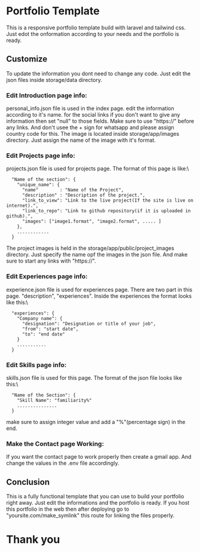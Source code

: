 # Portfolio Template

This is a responsive portfolio template build with laravel and tailwind css. Just edot the onformation according to your needs and the portfolio is ready.

## Customize

To update the information you dont need to change any code. Just edit the json files inside storage/data directory.

### Edit Introduction page info:

personal_info.json file is used in the index page. edit the information according to it's name. for the social links if you don't want to give any information then set "null" to those fields. 
Make sure to use "https://" before any links. And don't usee the + sign for whatsapp and please assign country code for this. 
The image is located inside storage/app/images directory. Just assign the name of the image with it's format.

### Edit Projects page info:

projects.json file is used for projects page. The format of this page is like:\
```
  "Name of the section": {
    "unique_name": {
      "name"        : "Name of the Project",
      "description" : "Description of the project.",
      "link_to_view": "Link to the live project(If the site is live on internet).",
      "link_to_repo": "Link to github repository(if it is uploaded in github).",
      "images": ["image1.format", "image2.format", ..... ]
    },
    ............
  }
```
The project images is held in the storage/app/public/project_images directory. Just specify the name opf the images in the json file. And make sure to start any links with "https://".

### Edit Experiences page info:

experience.json file is used for experiences page. There are two part in this page. "description", "experiences". Inside the experiences the format looks like this:\
```
  "experiences": {
    "Company name": {
      "designation": "Designation or title of your job",
      "from": "start date",
      "to": "end date"
    }
    ...........
  }
```

### Edit Skills page info:

skills.json file is used for this page. The format of the json file looks like this:\
```
  "Name of the Section": {
    "Skill Name": "familiarity%"
    ...............
  }
```
make sure to assign integer value and add a "%"(percentage sign) in the end.

### Make the Contact page Working:

If you want the contact page to work properly then create a gmail app. And change the values in the .env file accordingly.

## Conclusion

This is a fully functional template that you can use to build your portfolio right away. Just edit the informations and the portfolio is ready.
If you host this portfolio in the web then after deploying go to "yoursite.com/make_symlink" this route for linking the files properly.

# Thank you

